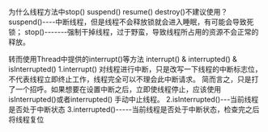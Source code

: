为什么线程方法中stop() suspend() resume() destroy()不建议使用？
    suspend()----中断线程，但是线程不会释放锁就会进入睡眠，有可能会导致死锁；
    stop()-------强制干掉线程，过于野蛮，导致线程所占用的资源不会正常的释放。


   转而使用Thread中提供的interrupt()等方法
    interrupt() & interrupted() & isInterrupted()
    1.interrupt()
        对线程进行中断，只是改写一下线程的中断标志位，不代表线程立即终止工作，线程完全可以不理会此中断请求。
        简而言之，只是打了一个招呼。如果想要在设置中断之后，立即使线程停止，应该使用isInterrupted()或者interrupted()
        手动中止线程。
    2.isInterrupted()---当前线程是否处于中断状态
    3.interrupted()-----当前线程是否处于中断状态，检查完之后将线程复位

















